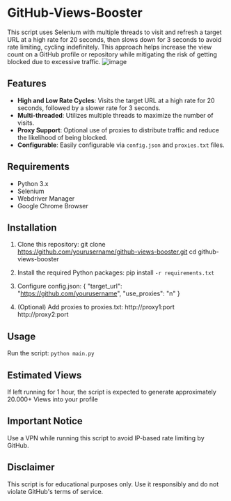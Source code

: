 # GitHub-Views-Booster

This script uses Selenium with multiple threads to visit and refresh a target URL at a high rate for 20 seconds, then slows down for 3 seconds to avoid rate limiting, cycling indefinitely. This approach helps increase the view count on a GitHub profile or repository while mitigating the risk of getting blocked due to excessive traffic.
![image](https://github.com/user-attachments/assets/2f66fb7e-b484-4d14-9469-108d3b3c932a)

## Features

- **High and Low Rate Cycles**: Visits the target URL at a high rate for 20 seconds, followed by a slower rate for 3 seconds.
- **Multi-threaded**: Utilizes multiple threads to maximize the number of visits.
- **Proxy Support**: Optional use of proxies to distribute traffic and reduce the likelihood of being blocked.
- **Configurable**: Easily configurable via `config.json` and `proxies.txt` files.

## Requirements

- Python 3.x
- Selenium
- Webdriver Manager
- Google Chrome Browser

## Installation

1. Clone this repository:
git clone https://github.com/yourusername/github-views-booster.git
cd github-views-booster

2. Install the required Python packages:
pip install `-r requirements.txt`

3. Configure config.json:
{
  "target_url": "https://github.com/yourusername",
  "use_proxies": "n"
}

4. (Optional) Add proxies to proxies.txt:
http://proxy1:port
http://proxy2:port

## Usage
Run the script:
```python main.py```

## Estimated Views

If left running for 1 hour, the script is expected to generate approximately 20.000+ Views into your profile

## Important Notice

Use a VPN while running this script to avoid IP-based rate limiting by GitHub.

## Disclaimer

This script is for educational purposes only. Use it responsibly and do not violate GitHub's terms of service.
